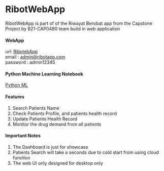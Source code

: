 # RibotWebApp

RibotWebApp is part of of the Riwayat Berobat app from the Capstone Project by B21-CAP0480 team build in web application 

#### WebApp
url: [RibotebApp](https://ribot-web-app.netlify.app/) \
email : admin@ribotapp.com \
password : admin12345

#### Python Machine Learning Notebook
[Python ML](https://github.com/MaulanaImamMuttaqin/RibotWebApp/blob/master/RibotApp_ML.ipynb)

#### Features
1. Search Patients Name
2. Check Patients Profile, and patients health record
3. Update Patients Health Record
4. Monitor the drug demand from all patients

#### Important Notes
1. The Dashboard is just for showcase
2. Patients Search will take a seconds due to cold start from using cloud function
3. The web UI only designed for desktop only
